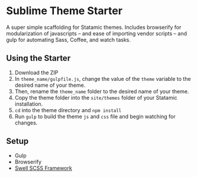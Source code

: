 # Sublime Theme Starter

A super simple scaffolding for Statamic themes. Includes browserify for modularization of javascripts – and ease of importing vendor scripts – and gulp for automating Sass, Coffee, and watch tasks.


## Using the Starter

1. Download the ZIP
2. In `theme_name/gulpfile.js`, change the value of the `theme` variable to the desired name of your theme.
2. Then, rename the `theme_name` folder to the desired name of your theme.
3. Copy the theme folder into the `site/themes` folder of your Statamic installation.
4. `cd` into the theme directory and `npm install`
5. Run `gulp` to build the theme `js` and `css` file and begin watching for changes.



## Setup

- Gulp
- Browserify
- [Swell SCSS Framework](http://github.com/octopuscreative/scss-util)
